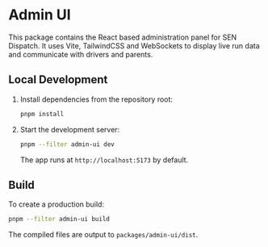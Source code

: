 # Admin UI

This package contains the React based administration panel for SEN Dispatch. It
uses Vite, TailwindCSS and WebSockets to display live run data and
communicate with drivers and parents.

## Local Development

1. Install dependencies from the repository root:
   ```bash
   pnpm install
   ```
2. Start the development server:
   ```bash
   pnpm --filter admin-ui dev
   ```
   The app runs at `http://localhost:5173` by default.

## Build

To create a production build:

```bash
pnpm --filter admin-ui build
```

The compiled files are output to `packages/admin-ui/dist`.
